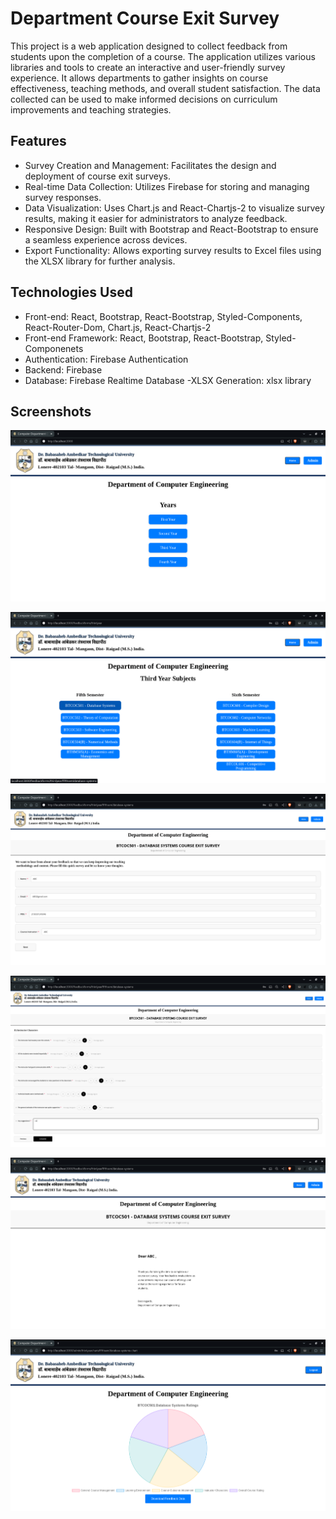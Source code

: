 # Department Course Exit Survey
This project is a web application designed to collect feedback from students upon the completion of a course. The application utilizes various libraries and tools to create an interactive and user-friendly survey experience. It allows departments to gather insights on course effectiveness, teaching methods, and overall student satisfaction. The data collected can be used to make informed decisions on curriculum improvements and teaching strategies.


## Features
- Survey Creation and Management: Facilitates the design and deployment of course exit surveys.
- Real-time Data Collection: Utilizes Firebase for storing and managing survey responses.
- Data Visualization: Uses Chart.js and React-Chartjs-2 to visualize survey results, making it easier for administrators to analyze feedback.
- Responsive Design: Built with Bootstrap and React-Bootstrap to ensure a seamless experience across devices.
- Export Functionality: Allows exporting survey results to Excel files using the XLSX library for further analysis.


## Technologies Used
- Front-end: React, Bootstrap, React-Bootstrap, Styled-Components, React-Router-Dom, Chart.js, React-Chartjs-2
- Front-end Framework: React, Bootstrap, React-Bootstrap, Styled-Componenets
- Authentication: Firebase Authentication
- Backend: Firebase
- Database: Firebase Realtime Database
-XLSX Generation: xlsx library


## Screenshots

![Home](screenshots/Home_page.png) 

![Courses](screenshots/Courses.png)

![Form_start](screenshots/Form_start.png)

![Form_end](screenshots/Form_end.png)

![Submission](screenshots/Submission.png)

![Admin_analysis](screenshots/Admin_analysis.png)
